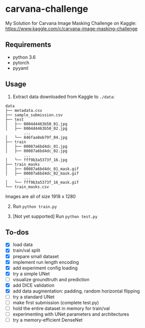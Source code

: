 # carvana-challenge
My Solution for Carvana Image Masking Challenge on Kaggle: https://www.kaggle.com/c/carvana-image-masking-challenge

## Requirements
* python 3.6
* pytorch
* pyyaml

## Usage

1. Extract data downloaded from Kaggle to `./data`:

```
data
├── metadata.csv
├── sample_submission.csv
├── test
│   ├── 0004d4463b50_01.jpg
│   ├── 0004d4463b50_02.jpg
        ...
│   └── 846faa0eb79f_04.jpg
├── train
│   ├── 00087a6bd4dc_01.jpg
│   ├── 00087a6bd4dc_02.jpg
        ...
│   └── fff9b3a5373f_16.jpg
├── train_masks
│   ├── 00087a6bd4dc_01_mask.gif
│   ├── 00087a6bd4dc_02_mask.gif
        ...
│   └── fff9b3a5373f_16_mask.gif
└── train_masks.csv
```

Images are all of size 1918 x 1280    

2. Run `python train.py`

3. [Not yet supported] Run `python test.py`

## To-dos

- [x] load data
- [x] train/val split
- [x] prepare small dataset
- [x] implement run length encoding
- [x] add experiment config loading
- [x] try a simple UNet
- [ ] visualize groundtruth and prediction
- [x] add DICE validation
- [x] add data augmentation: padding, random horizontal flipping
- [ ] try a standard UNet
- [ ] make first submission (complete test.py)
- [ ] hold the entire dataset in memory for train/val
- [ ] experimenting with UNet parameters and architectures
- [ ] try a memory-efficient DenseNet

